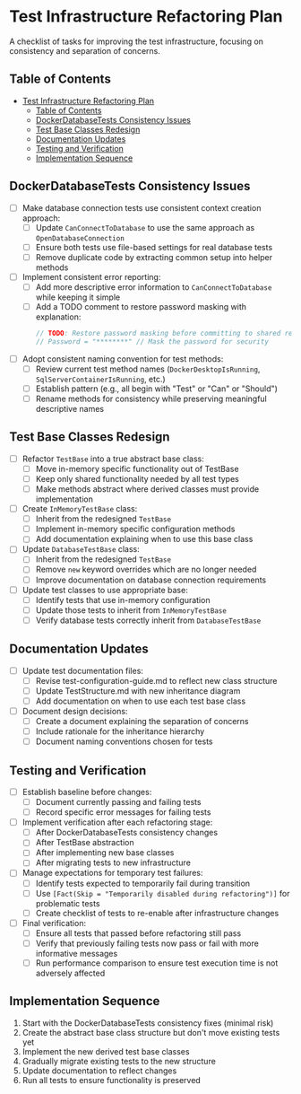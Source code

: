 # Test Infrastructure Refactoring Plan

A checklist of tasks for improving the test infrastructure, focusing on consistency and separation of concerns.

## Table of Contents

- [Test Infrastructure Refactoring Plan](#test-infrastructure-refactoring-plan)
  - [Table of Contents](#table-of-contents)
  - [DockerDatabaseTests Consistency Issues](#dockerdatabasetests-consistency-issues)
  - [Test Base Classes Redesign](#test-base-classes-redesign)
  - [Documentation Updates](#documentation-updates)
  - [Testing and Verification](#testing-and-verification)
  - [Implementation Sequence](#implementation-sequence)

## DockerDatabaseTests Consistency Issues

- [ ] Make database connection tests use consistent context creation approach:
  - [ ] Update `CanConnectToDatabase` to use the same approach as `OpenDatabaseConnection`
  - [ ] Ensure both tests use file-based settings for real database tests
  - [ ] Remove duplicate code by extracting common setup into helper methods

- [ ] Implement consistent error reporting:
  - [ ] Add more descriptive error information to `CanConnectToDatabase` while keeping it simple
  - [ ] Add a TODO comment to restore password masking with explanation:
    ```csharp
    // TODO: Restore password masking before committing to shared repositories
    // Password = "********" // Mask the password for security
    ```

- [ ] Adopt consistent naming convention for test methods:
  - [ ] Review current test method names (`DockerDesktopIsRunning`, `SqlServerContainerIsRunning`, etc.)
  - [ ] Establish pattern (e.g., all begin with "Test" or "Can" or "Should")
  - [ ] Rename methods for consistency while preserving meaningful descriptive names

## Test Base Classes Redesign

- [ ] Refactor `TestBase` into a true abstract base class:
  - [ ] Move in-memory specific functionality out of TestBase
  - [ ] Keep only shared functionality needed by all test types
  - [ ] Make methods abstract where derived classes must provide implementation

- [ ] Create `InMemoryTestBase` class:
  - [ ] Inherit from the redesigned `TestBase`
  - [ ] Implement in-memory specific configuration methods
  - [ ] Add documentation explaining when to use this base class

- [ ] Update `DatabaseTestBase` class:
  - [ ] Inherit from the redesigned `TestBase`
  - [ ] Remove `new` keyword overrides which are no longer needed
  - [ ] Improve documentation on database connection requirements

- [ ] Update test classes to use appropriate base:
  - [ ] Identify tests that use in-memory configuration
  - [ ] Update those tests to inherit from `InMemoryTestBase`
  - [ ] Verify database tests correctly inherit from `DatabaseTestBase`

## Documentation Updates

- [ ] Update test documentation files:
  - [ ] Revise test-configuration-guide.md to reflect new class structure
  - [ ] Update TestStructure.md with new inheritance diagram
  - [ ] Add documentation on when to use each test base class

- [ ] Document design decisions:
  - [ ] Create a document explaining the separation of concerns
  - [ ] Include rationale for the inheritance hierarchy
  - [ ] Document naming conventions chosen for tests

## Testing and Verification

- [ ] Establish baseline before changes:
  - [ ] Document currently passing and failing tests
  - [ ] Record specific error messages for failing tests

- [ ] Implement verification after each refactoring stage:
  - [ ] After DockerDatabaseTests consistency changes
  - [ ] After TestBase abstraction 
  - [ ] After implementing new base classes
  - [ ] After migrating tests to new infrastructure

- [ ] Manage expectations for temporary test failures:
  - [ ] Identify tests expected to temporarily fail during transition
  - [ ] Use `[Fact(Skip = "Temporarily disabled during refactoring")]` for problematic tests
  - [ ] Create checklist of tests to re-enable after infrastructure changes

- [ ] Final verification:
  - [ ] Ensure all tests that passed before refactoring still pass
  - [ ] Verify that previously failing tests now pass or fail with more informative messages
  - [ ] Run performance comparison to ensure test execution time is not adversely affected

## Implementation Sequence

1. Start with the DockerDatabaseTests consistency fixes (minimal risk)
2. Create the abstract base class structure but don't move existing tests yet
3. Implement the new derived test base classes
4. Gradually migrate existing tests to the new structure
5. Update documentation to reflect changes
6. Run all tests to ensure functionality is preserved